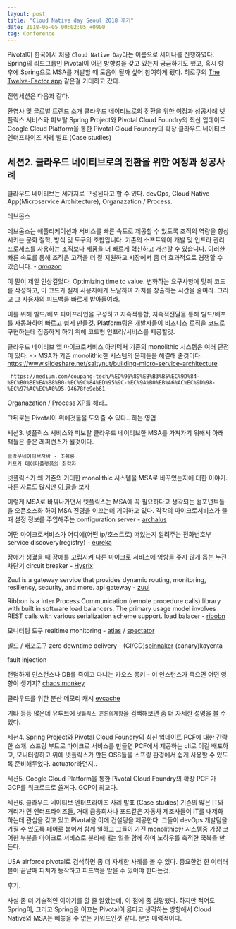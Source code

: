 ```yaml
---
layout: post
title: "Cloud Native day Seoul 2018 후기"
date: 2018-06-05 00:02:05 +0900
tag: Conference
---
```


Pivotal이 한국에서 처음 `Cloud Native Day`라는 이름으로 세미나를 진행하였다. Spring의 리드그룹인 Pivotal이 어떤 방향성을 갖고 있는지 궁금하기도 했고, 혹시 향후에 Spring으로 MSA를 개발할 때 도움이 될까 싶어 참여하게 됐다.
히로쿠의 [The Twelve-Factor app](https://12factor.net/ko/) 같은걸 기대하고 갔다.

진행세션은 다음과 같다.

환영사 및 글로벌 트렌드 소개
클라우드 네이티브로의 전환을 위한 여정과 성공사례
넷플릭스 서비스와 피보탈
Spring Project와 Pivotal Cloud Foundry의 최신 업데이트
Google Cloud Platform을 통한 Pivotal Cloud Foundry의 확장
클라우드 네이티브 엔터프라이즈 사례 발표 (Case studies)


## 세션2. 클라우드 네이티브로의 전환을 위한 여정과 성공사례

클라우드 네이티브는 세가지로 구성된다고 할 수 있다. devOps, Cloud Native App(Microservice Architecture), Organazation / Process.

데브옵스

데브옵스는 애플리케이션과 서비스를 빠른 속도로 제공할 수 있도록 조직의 역량을 향상시키는 문화 철학, 방식 및 도구의 조합입니다. 기존의 소프트웨어 개발 및 인프라 관리 프로세스를 사용하는 조직보다 제품을 더 빠르게 혁신하고 개선할 수 있습니다. 이러한 빠른 속도를 통해 조직은 고객을 더 잘 지원하고 시장에서 좀 더 효과적으로 경쟁할 수 있습니다. - _[amazon](https://aws.amazon.com/ko/devops/what-is-devops/)_

이 말이 제일 인상깊었다. Optimizing time to value. 변화하는 요구사항에 맞춰 코드를 작성하고, 이 코드가 실제 사용자에게 도달하여 가치를 창출하는 시간을 줄여라. 그리고 그 사용자의 피드백을 빠르게 받아들여라.

이를 위해 빌드/배포 파이프라인을 구성하고 지속적통합, 지속적전달을 통해 빌드/배포를 자동화하여 빠르고 쉽게 만들것.
Platform팀은 개발자들이 비즈니스 로직을 코드로 구현하는데 집중하게 하기 위해 코드형 인프라/서비스를 제공할것.

클라우드 네이티브 앱
     마이크로서비스 아키텍처
     기존의 monolithic 시스템은 여러 단점이 있다. -> MSA가 기존 monolithic한 시스템의 문제들을 해결해 줄것이다.
     https://www.slideshare.net/saltynut/building-micro-service-architecture

     https://medium.com/coupang-tech/%ED%96%89%EB%B3%B5%EC%9D%84-%EC%B0%BE%EA%B8%B0-%EC%9C%84%ED%95%9C-%EC%9A%B0%EB%A6%AC%EC%9D%98-%EC%97%AC%EC%A0%95-94678fe9eb61


Organazation / Process
     XP를 해라..

그뒤로는 Pivotal이 위에것들을 도와줄 수 있다.. 하는 영업

세션3. 넷플릭스 서비스와 피보탈
클라우드 네이티브한 MSA를 가져가기 위해서 아래 책들은 좋은 레퍼런스가 될것이다.
```
클라우네이티브자바 - 조쉬롱
카프카 데이터플랫폼의 최강자
```

넷플릭스가 왜 기존의 거대한 monolithic 시스템을 MSA로 바꾸었는지에 대한 이야기. 다른 자료도 많지만 [이 글](https://media.netflix.com/ko/company-blog/completing-the-netflix-cloud-migration)을 보자

이렇게 MSA로 바꿔나가면서 넷플릭스는 MSA에 꼭 필요하다고 생각되는 컴포넌트들을 오픈소스화 하여 MSA 진영을 이끄는데 기여하고 있다.
각각의 마이크로서비스가 뜰 때 설정 정보를 주입해주는
configuration server - [archalus](https://github.com/Netflix/archaius)

어떤 마이크로서비스가 어디에(어떤 ip/호스트로) 떠있는지 알려주는 전화번호부
service discovery(registry) - [eureka](https://github.com/Netflix/eureka)

장애가 생겼을 때 장애를 고립시켜 다른 마이크로 서비스에 영향을 주지 않게 돕는 누전차단기
circuit breaker - [Hysrix](https://github.com/Netflix/Hystrix)

Zuul is a gateway service that provides dynamic routing, monitoring, resiliency, security, and more.
api gateway - [zuul](https://github.com/Netflix/zuul)

Ribbon is a Inter Process Communication (remote procedure calls) library with built in software load balancers. The primary usage model involves REST calls with various serialization scheme support.
load balacer - [ribobn](https://github.com/Netflix/ribbon)

모니터링 도구
realtime monitoring - [atlas](https://github.com/Netflix/atlas) / [spectator](https://github.com/Netflix/spectator)

빌드 / 배포도구
zero downtime delivery - (CI/CD)[spinnaker](https://www.spinnaker.io/) (canary)kayenta

fault injection

랜덤하게 인스턴스나 DB를 죽이고 다니는 카오스 몽키 - 이 인스턴스가 죽으면 어떤 영향이 생기지?
[chaos monkey](https://github.com/Netflix/chaosmonkey)

클라우드를 위한 분산 메모리 캐시
[evcache](https://github.com/Netflix/EVCache)

기타 등등 많은데 유투브에 `넷플릭스 혼돈의제왕`을 검색해보면 좀 더 자세한 설명을 볼 수 있다.

세션4. Spring Project와 Pivotal Cloud Foundry의 최신 업데이트
PCF에 대한 간략한 소개. 스프링 부트로 마이크로 서비스를 만들면 PCF에서 제공하는 cli로 이걸 배포하고, 모니터링하고 위에 넷플릭스가 만든 OSS들을
스프링 환경에서 쉽게 사용할 수 있도록 준비해두었다. actuator라던지..

세션5. Google Cloud Platform을 통한 Pivotal Cloud Foundry의 확장
PCF 가 GCP를 워크로드로 쓸꺼다. GCP이 최고다.

세션6. 클라우드 네이티브 엔터프라이즈 사례 발표 (Case studies)
기존의 많은 IT와 거리가 먼 엔터프라이즈들, 거대 금융회사나 포드같은 자동차 제조사들이 IT를 내제화 하는데 관심을 갖고 있고 Pivotal을 이에 컨설팅을 제공한다.
그들이 devOps 개발팀을 가질 수 있도록 페어로 붙어서 함께 일하고 그들이 가진 monolithic한 시스템중 가장 코어한 부분을 마이크로 서비스로 분리해내는 일을 함께 하며
노하우를 축적한 쿡북을 만든다.

USA airforce pivotal로 검색하면 좀 더 자세한 사례를 볼 수 있다.
중요한건 한 이터러블이 끝날때 피쳐가 동작하고 피드백을 받을 수 있어야 한다는것.

후기.

사실 좀 더 기술적인 이야기를 할 줄 알았는데, 이 점에 좀 실망했다. 하지만 적어도 Spring이, 그리고 Spring을 이끄는 Pivotal이 옳다고 생각하는 방향에서 Cloud Native와 MSA는
빼놓을 수 없는 키워드인것 같다. 분명 매력적이다.

